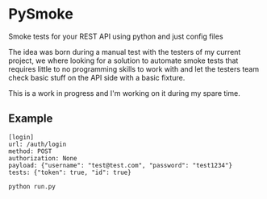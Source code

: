 # PySmoke

Smoke tests for your REST API using python and just config files

The idea was born during a manual test with the testers of my current project, we where looking for a solution to automate smoke tests that requires little to no programming skills to work with and let the testers team check basic stuff on the API side with a basic fixture. 

This is a work in progress and I'm working on it during my spare time.

## Example

```markdonw
[login]
url: /auth/login
method: POST
authorization: None
payload: {"username": "test@test.com", "password": "test1234"}
tests: {"token": true, "id": true}
```

```
python run.py
```